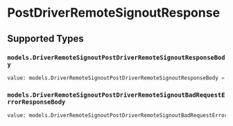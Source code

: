 # PostDriverRemoteSignoutResponse


## Supported Types

### `models.DriverRemoteSignoutPostDriverRemoteSignoutResponseBody`

```python
value: models.DriverRemoteSignoutPostDriverRemoteSignoutResponseBody = /* values here */
```

### `models.DriverRemoteSignoutPostDriverRemoteSignoutBadRequestErrorResponseBody`

```python
value: models.DriverRemoteSignoutPostDriverRemoteSignoutBadRequestErrorResponseBody = /* values here */
```

